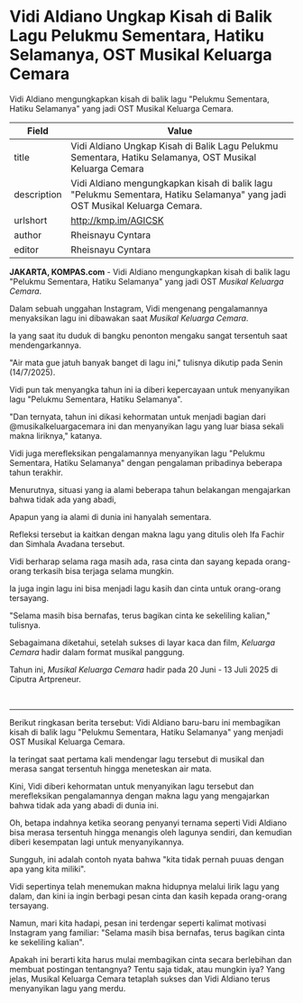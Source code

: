 # Vidi Aldiano Ungkap Kisah di Balik Lagu Pelukmu Sementara, Hatiku Selamanya, OST Musikal Keluarga Cemara

Vidi Aldiano mengungkapkan kisah di balik lagu "Pelukmu Sementara, Hatiku Selamanya" yang jadi OST Musikal Keluarga Cemara. 

| Field       | Value                                                       |
|-------------|-------------------------------------------------------------|
| title       | Vidi Aldiano Ungkap Kisah di Balik Lagu Pelukmu Sementara, Hatiku Selamanya, OST Musikal Keluarga Cemara |
| description | Vidi Aldiano mengungkapkan kisah di balik lagu "Pelukmu Sementara, Hatiku Selamanya" yang jadi OST Musikal Keluarga Cemara.  |
| urlshort    | http://kmp.im/AGICSK |
| author      | Rheisnayu Cyntara |
| editor      | Rheisnayu Cyntara |

**JAKARTA, KOMPAS.com** - Vidi Aldiano mengungkapkan kisah di balik lagu \"Pelukmu Sementara, Hatiku Selamanya\" yang jadi OST *Musikal Keluarga Cemara*. 

Dalam sebuah unggahan Instagram, Vidi mengenang pengalamannya menyaksikan lagu ini dibawakan saat *Musikal Keluarga Cemara*.

Ia yang saat itu duduk di bangku penonton mengaku sangat tersentuh saat mendengarkannya. 

\"Air mata gue jatuh banyak banget di lagu ini,\" tulisnya dikutip pada Senin (14/7/2025). 

Vidi pun tak menyangka tahun ini ia diberi kepercayaan untuk menyanyikan lagu \"Pelukmu Sementara, Hatiku Selamanya\".

\"Dan ternyata, tahun ini dikasi kehormatan untuk menjadi bagian dari \@musikalkeluargacemara ini dan menyanyikan lagu yang luar biasa sekali makna liriknya,\" katanya. 

Vidi juga merefleksikan pengalamannya menyanyikan lagu \"Pelukmu Sementara, Hatiku Selamanya\" dengan pengalaman pribadinya beberapa tahun terakhir. 

Menurutnya, situasi yang ia alami beberapa tahun belakangan mengajarkan bahwa tidak ada yang abadi,

Apapun yang ia alami di dunia ini hanyalah sementara. 

Refleksi tersebut ia kaitkan dengan makna lagu yang ditulis oleh Ifa Fachir dan Simhala Avadana tersebut. 

Vidi berharap selama raga masih ada, rasa cinta dan sayang kepada orang-orang terkasih bisa terjaga selama mungkin.

Ia juga ingin lagu ini bisa menjadi lagu kasih dan cinta untuk orang-orang tersayang.

\"Selama masih bisa bernafas, terus bagikan cinta ke sekeliling kalian,\" tulisnya. 

Sebagaimana diketahui, setelah sukses di layar kaca dan film, *Keluarga Cemara* hadir dalam format musikal panggung.

Tahun ini, *Musikal Keluarga Cemara* hadir pada 20 Juni - 13 Juli 2025 di Ciputra Artpreneur. 

 

---
Berikut ringkasan berita tersebut: Vidi Aldiano baru-baru ini membagikan kisah di balik lagu "Pelukmu Sementara, Hatiku Selamanya" yang menjadi OST Musikal Keluarga Cemara.

 Ia teringat saat pertama kali mendengar lagu tersebut di musikal dan merasa sangat tersentuh hingga meneteskan air mata.

 Kini, Vidi diberi kehormatan untuk menyanyikan lagu tersebut dan merefleksikan pengalamannya dengan makna lagu yang mengajarkan bahwa tidak ada yang abadi di dunia ini.



Oh, betapa indahnya ketika seorang penyanyi ternama seperti Vidi Aldiano bisa merasa tersentuh hingga menangis oleh lagunya sendiri, dan kemudian diberi kesempatan lagi untuk menyanyikannya.

 Sungguh, ini adalah contoh nyata bahwa "kita tidak pernah puuas dengan apa yang kita miliki".

 Vidi sepertinya telah menemukan makna hidupnya melalui lirik lagu yang dalam, dan kini ia ingin berbagi pesan cinta dan kasih kepada orang-orang tersayang.

 Namun, mari kita hadapi, pesan ini terdengar seperti kalimat motivasi Instagram yang familiar: "Selama masih bisa bernafas, terus bagikan cinta ke sekeliling kalian".

 Apakah ini berarti kita harus mulai membagikan cinta secara berlebihan dan membuat postingan tentangnya? Tentu saja tidak, atau mungkin iya? Yang jelas, Musikal Keluarga Cemara tetaplah sukses dan Vidi Aldiano terus menyanyikan lagu yang merdu.
